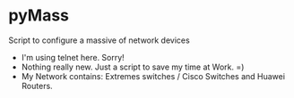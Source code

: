 # pyMass
Script to configure a massive of network devices

- I'm using telnet here. Sorry!
- Nothing really new. Just a script to save my time at Work.  =)
- My Network contains: Extremes switches / Cisco Switches and Huawei Routers.
